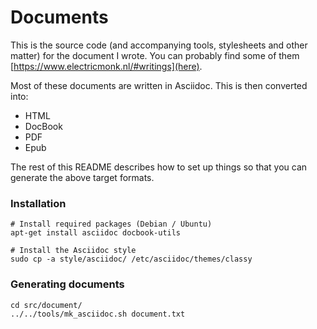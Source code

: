 Documents
=========

This is the source code (and accompanying tools, stylesheets and other matter)
for the document I wrote. You can probably find some of them
[https://www.electricmonk.nl/#writings](here).

Most of these documents are written in Asciidoc. This is then converted into:

* HTML
* DocBook
* PDF
* Epub

The rest of this README describes how to set up things so that you can
generate the above target formats.

### Installation

    # Install required packages (Debian / Ubuntu)
    apt-get install asciidoc docbook-utils
    
    # Install the Asciidoc style
    sudo cp -a style/asciidoc/ /etc/asciidoc/themes/classy

### Generating documents

    cd src/document/
    ../../tools/mk_asciidoc.sh document.txt

